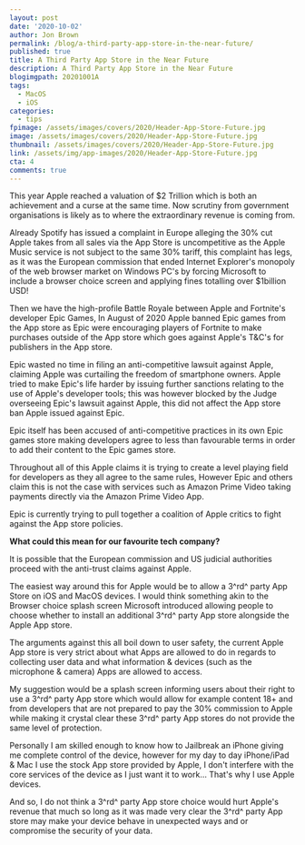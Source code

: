 ```yaml
---
layout: post
date: '2020-10-02'
author: Jon Brown
permalink: /blog/a-third-party-app-store-in-the-near-future/
published: true
title: A Third Party App Store in the Near Future
description: A Third Party App Store in the Near Future
blogimgpath: 20201001A 
tags:
  - MacOS
  - iOS
categories:
  - tips
fpimage: /assets/images/covers/2020/Header-App-Store-Future.jpg
image: /assets/images/covers/2020/Header-App-Store-Future.jpg
thumbnail: /assets/images/covers/2020/Header-App-Store-Future.jpg
link: /assets/img/app-images/2020/Header-App-Store-Future.jpg
cta: 4
comments: true
---
```

This year Apple reached a valuation of $2 Trillion which is both an
achievement and a curse at the same time. Now scrutiny from government
organisations is likely as to where the extraordinary revenue is coming
from.


Already Spotify has issued a complaint in Europe alleging the 30% cut
Apple takes from all sales via the App Store is uncompetitive as the
Apple Music service is not subject to the same 30% tariff, this
complaint has legs, as it was the European commission that ended
Internet Explorer's monopoly of the web browser market on Windows PC's
by forcing Microsoft to include a browser choice screen and applying
fines totalling over $1billion USD!


Then we have the high-profile Battle Royale between Apple and
Fortnite's developer Epic Games, In August of 2020 Apple banned Epic
games from the App store as Epic were encouraging players of Fortnite to
make purchases outside of the App store which goes against Apple's T&C's
for publishers in the App store.


Epic wasted no time in filing an anti-competitive lawsuit against
Apple, claiming Apple was curtailing the freedom of smartphone owners.
Apple tried to make Epic's life harder by issuing further sanctions
relating to the use of Apple's developer tools; this was however blocked
by the Judge overseeing Epic's lawsuit against Apple, this did not
affect the App store ban Apple issued against Epic.


Epic itself has been accused of anti-competitive practices in its own
Epic games store making developers agree to less than favourable terms
in order to add their content to the Epic games store.


Throughout all of this Apple claims it is trying to create a level
playing field for developers as they all agree to the same rules,
However Epic and others claim this is not the case with services such as
Amazon Prime Video taking payments directly via the Amazon Prime Video
App.


Epic is currently trying to pull together a coalition of Apple critics
to fight against the App store policies.


**What could this mean for our favourite tech company?**


It is possible that the European commission and US judicial authorities
proceed with the anti-trust claims against Apple.


The easiest way around this for Apple would be to allow a 3^rd^ party
App Store on iOS and MacOS devices. I would think something akin to the
Browser choice splash screen Microsoft introduced allowing people to
choose whether to install an additional 3^rd^ party App store alongside
the Apple App store.


The arguments against this all boil down to user safety, the current
Apple App store is very strict about what Apps are allowed to do in
regards to collecting user data and what information & devices (such as
the microphone & camera) Apps are allowed to access.


My suggestion would be a splash screen informing users about their
right to use a 3^rd^ party App store which would allow for example
content 18+ and from developers that are not prepared to pay the 30%
commission to Apple while making it crystal clear these 3^rd^ party App
stores do not provide the same level of protection.


Personally I am skilled enough to know how to Jailbreak an iPhone
giving me complete control of the device, however for my day to day
iPhone/iPad & Mac I use the stock App store provided by Apple, I don't
interfere with the core services of the device as I just want it to
work... That's why I use Apple devices.


And so, I do not think a 3^rd^ party App store choice would hurt
Apple's revenue that much so long as it was made very clear the 3^rd^
party App store may make your device behave in unexpected ways and or
compromise the security of your data.